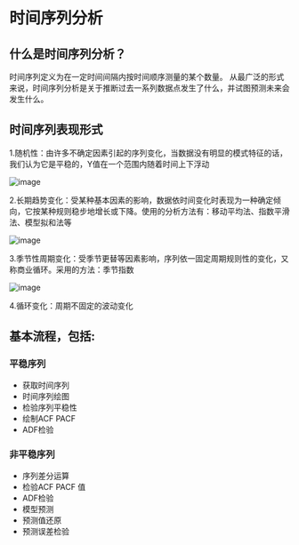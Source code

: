 # 时间序列分析

## 什么是时间序列分析？
时间序列定义为在一定时间间隔内按时间顺序测量的某个数量。
从最广泛的形式来说，时间序列分析是关于推断过去一系列数据点发生了什么，并试图预测未来会发生什么。

## 时间序列表现形式
1.随机性：由许多不确定因素引起的序列变化，当数据没有明显的模式特征的话，我们认为它是平稳的，Y值在一个范围内随着时间上下浮动

![image](https://user-images.githubusercontent.com/25822507/154907168-4fc59ce4-3dd9-4790-ad60-39e951139ece.png)

2.长期趋势变化：受某种基本因素的影响，数据依时间变化时表现为一种确定倾向，它按某种规则稳步地增长或下降。使用的分析方法有：移动平均法、指数平滑法、模型拟和法等

![image](https://user-images.githubusercontent.com/25822507/154907328-d2d245b5-8ed6-4ec5-90b3-1db30b471fb5.png)

3.季节性周期变化：受季节更替等因素影响，序列依一固定周期规则性的变化，又称商业循环。采用的方法：季节指数

![image](https://user-images.githubusercontent.com/25822507/154907440-4ba4fc83-f267-4160-bd58-a960fa773d7e.png)

4.循环变化：周期不固定的波动变化


## 基本流程，包括:
### 平稳序列

- 获取时间序列
- 时间序列绘图
- 检验序列平稳性
- 绘制ACF PACF
- ADF检验

### 非平稳序列
- 序列差分运算
- 检验ACF PACF 值
- ADF检验
- 模型预测
- 预测值还原
- 预测误差检验


